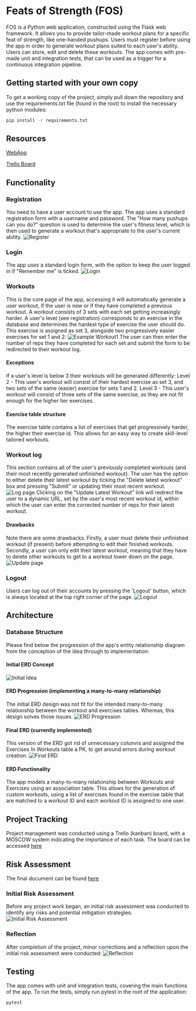 # Feats of Strength (FOS)

FOS is a Python web application, constructed using the Flask web framework. It allows you to provide tailor-made workout plans for a specific feat of strength, like one-handed pushups. Users must register before using the app in order to generate workout plans suited to each user's ability. Users can store, edit and delete these workouts. The app comes with pre-made unit and integration tests, that can be used as a trigger for a continuous integration pipeline.

## Getting started with your own copy
To get a working copy of the project, simply pull down the repository and use the requirements.txt file (found in the root) to install the necessary python modules:

```bash
pip install -r requirements.txt
```

## Resources
[WebApp](http://http://35.242.145.187:5000/)

[Trello Board](https://trello.com/b/RqNvjEBM/feats-of-strength)

## Functionality
### Registration
You need to have a user account to use the app. The app uses a standard registration form with a username and password. The "How many pushups can you do?" question is used to determine the user's fitness level, which is then used to generate a workout that's appropriate to the user's current ability.
![Register](https://i.imgur.com/J2SBGok.png)

### Login
The app uses a standard login form, with the option to keep the user logged in if "Remember me" is ticked.
![Login](https://i.imgur.com/VnLvYg8.png)

### Workouts
This is the core page of the app, accessing it will automatically generate a user workout, if the user is new or if they have completed a previous workout. A workout consists of 3 sets with each set getting increasingly harder. A user's level (see registration) corresponds to an exercise in the database and determines the hardest type of exercise the user should do. This exercise is assigned as set 3, alongside two progressively easier exercises for set 1 and 2:
![Example Workout1](https://i.imgur.com/95XS2yY.png)
The user can then enter the number of reps they have completed for each set and submit the form to be redirected to their workout log.
#### Exceptions
If a user's level is below 3 their workouts will be generated differently:
Level 2 - This user's workout will consist of their hardest exercise as set 3, and two sets of the same (easier) exercise for sets 1 and 2.
Level 3 - This user's workout will consist of three sets of the same exercise, as they are not fit enough for the higher tier exercises.
#### Exercise table structure
The exercise table contains a list of exercises that get progressively harder, the higher their exercise id. This allows for an easy way to create skill-level tailored workouts.

### Workout log
This section contains all of the user's previously completed workouts (and their most recently generated unfinished workout).
The user has the option to either delete their latest workout by ticking the "Delete latest workout" box and pressing "Submit" or updating their most recent workout. 
![Log page](https://i.imgur.com/mOBWkp0.png)
Clicking on the "Update Latest Workout" link will redirect the user to a dynamic URL, set by the user's most recent workout id, within which the user can enter the corrected number of reps for their latest workout.
#### Drawbacks
Note there are some drawbacks. Firstly, a user must delete their unfinished workout (if present) before attempting to edit their finished workouts. Secondly, a user can only edit their latest workout, meaning that they have to delete other workouts to get to a workout lower down on the page.
![Update page](https://i.imgur.com/95XS2yY.png)

### Logout
Users can log out of their accounts by pressing the 'Logout' button, which is always located at the top right corner of the page.
![Logout](https://i.imgur.com/cTkhWcR.png)

## Architecture
### Database Structure
Please find below the progression of the app's entity relationship diagram from the conception of the idea through to implementation:

#### Initial ERD Concept
![Initial Idea](https://i.imgur.com/4WzIJQX.png)

#### ERD Progression (implementing a many-to-many relationship)
The initial ERD design was not fit for the intended many-to-many relationship between the workout and exercises tables. Whereas, this design solves those issues. 
![ERD Progression](https://i.imgur.com/LFmVKUl.png)

#### Final ERD (currently implemented)
This version of the ERD got rid of unnecessary columns and assigned the Exercises In Workouts table a PK, to get around errors during workout creation.
![Final ERD](https://i.imgur.com/EvltqW6.png)

#### ERD Functionality
The app models a many-to-many relationship between Workouts and Exercises using an association table. This allows for the generation of custom workouts, using a list of exercises found in the exercise table that are matched to a workout ID and each workout ID is assigned to one user.

## Project Tracking
Project management was conducted using a Trello (kanban) board, with a MOSCOW system indicating the importance of each task. The board can be accessed [here](https://trello.com/b/RqNvjEBM/feats-of-strength)

## Risk Assessment
The final document can be found [here](https://drive.google.com/file/d/1-GfLXsC_jvMjW4AnRw3JfweoX_0BB4g0/view?usp=sharing)

### Initial Risk Assessment
Before any project work began, an initial risk assessment was conducted to identify any risks and potential mitigation strategies:
![Initial Risk Assessment](https://i.imgur.com/IPjqWBd.png)

### Reflection
After completion of the project, minor corrections and a reflection upon the initial risk assessment were conducted:
![Reflection](https://i.imgur.com/cPkhfnz.png)

## Testing
The app comes with unit and integration tests, covering the main functions of the app. To run the tests, simply run pytest in the root of the application:

```bash
pytest
```

